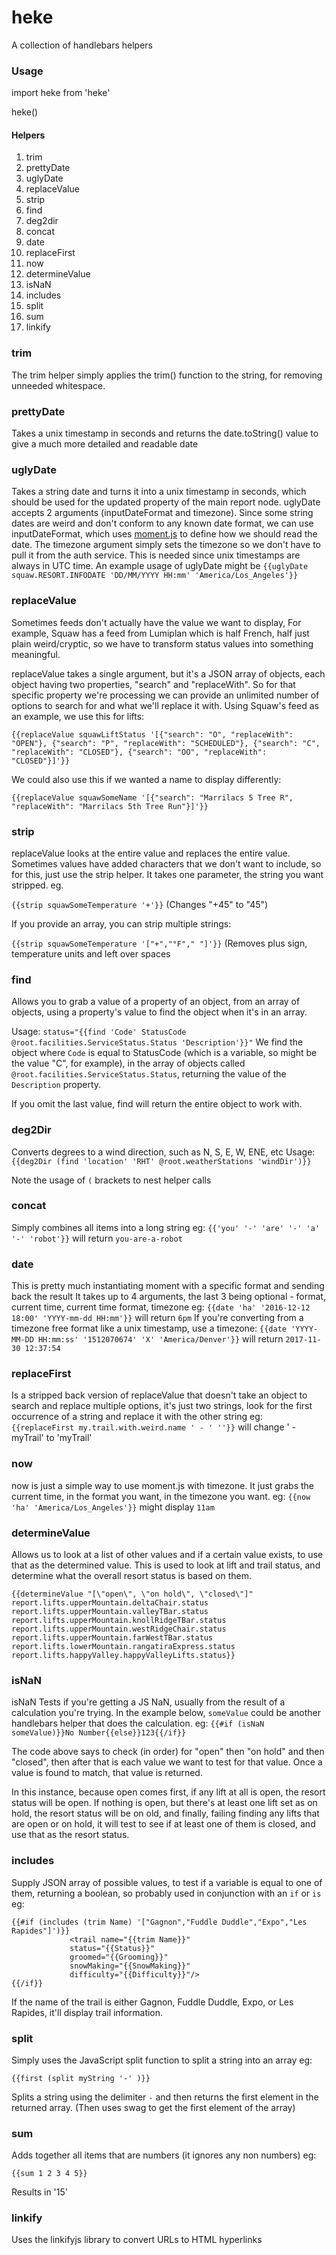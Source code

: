 # heke
A collection of handlebars helpers

### Usage

import heke from 'heke'

heke()


#### Helpers

1. trim
2. prettyDate
3. uglyDate
4. replaceValue
5. strip
6. find
7. deg2dir
8. concat
9. date
10. replaceFirst
11. now
12. determineValue
13. isNaN
14. includes
15. split
16. sum
17. linkify

### trim
The trim helper simply applies the trim() function to the string, for removing unneeded whitespace.

### prettyDate 
Takes a unix timestamp in seconds and returns the date.toString() value to give a much more detailed and readable date

### uglyDate 
Takes a string date and turns it into a unix timestamp in seconds, which should be used for the updated property of the main report node. uglyDate accepts 2 arguments (inputDateFormat and timezone). Since some string dates are weird and don't conform to any known date format, we can use inputDateFormat, which uses [moment.js](http://momentjs.com/) to define how we should read the date. The timezone argument simply sets the timezone so we don't have to pull it from the auth service. This is needed since unix timestamps are always in UTC time. An example usage of uglyDate might be ```{{uglyDate squaw.RESORT.INFODATE 'DD/MM/YYYY HH:mm' 'America/Los_Angeles'}}```

### replaceValue
Sometimes feeds don't actually have the value we want to display, For example, Squaw has a feed from Lumiplan which is half French, half just plain weird/cryptic, so we have to transform status values into something meaningful.

replaceValue takes a single argument, but it's a JSON array of objects, each object having two properties, "search" and "replaceWith". So for that specific property we're processing we can provide an unlimited number of options to search for and what we'll replace it with.
Using Squaw's feed as an example, we use this for lifts:

```{{replaceValue squawLiftStatus '[{"search": "O", "replaceWith": "OPEN"}, {"search": "P", "replaceWith": "SCHEDULED"}, {"search": "C", "replaceWith": "CLOSED"}, {"search": "OO", "replaceWith": "CLOSED"}]'}}```

We could also use this if we wanted a name to display differently: 

```{{replaceValue squawSomeName '[{"search": "Marrilacs 5 Tree R", "replaceWith": "Marrilacs 5th Tree Run"}]'}}```

### strip

replaceValue looks at the entire value and replaces the entire value. Sometimes values have added characters that we don't want to include, so for this, just use the strip helper. It takes one parameter, the string you want stripped. eg.

```{{strip squawSomeTemperature '+'}}``` (Changes "+45" to "45")

If you provide an array, you can strip multiple strings:


```{{strip squawSomeTemperature '["+","°F"," "]'}}``` (Removes plus sign, temperature units and left over spaces

### find 

Allows you to grab a value of a property of an object, from an array of objects, using a property's value to find the object when it's in an array.

Usage: ```status="{{find 'Code' StatusCode @root.facilities.ServiceStatus.Status 'Description'}}"```
We find the object where `Code` is equal to StatusCode (which is a variable, so might be the value "C", for example), in the array of objects called `@root.facilities.ServiceStatus.Status`, returning the value of the `Description` property.

If you omit the last value, find will return the entire object to work with.

### deg2Dir

Converts degrees to a wind direction, such as N, S, E, W, ENE, etc
Usage: ```{{deg2Dir (find 'location' 'RHT' @root.weatherStations 'windDir')}}```

Note the usage of `(` brackets to nest helper calls

### concat

Simply combines all items into a long string
eg: ```{{'you' '-' 'are' '-' 'a' '-' 'robot'}}``` will return `you-are-a-robot`

### date

This is pretty much instantiating moment with a specific format and sending back the result
It takes up to 4 arguments, the last 3 being optional - format, current time, current time format, timezone
eg: ```{{date 'ha' '2016-12-12 18:00' 'YYYY-mm-dd HH:mm'}}``` will return `6pm`
If you're converting from a timezone free format like a unix timestamp, use a timezone:
```{{date 'YYYY-MM-DD HH:mm:ss' '1512070674' 'X' 'America/Denver'}}``` will return `2017-11-30 12:37:54`

### replaceFirst

Is a stripped back version of replaceValue that doesn't take an object to search and replace multiple options, it's just two strings, look for the first occurrence of a string and replace it with the other string
eg: ```{{replaceFirst my.trail.with.weird.name ' - ' ''}}``` will change ' - myTrail' to 'myTrail'


### now

now is just a simple way to use moment.js with timezone. It just grabs the current time, in the format you want, in the timezone you want. 
eg: ```{{now 'ha' 'America/Los_Angeles'}}``` might display `11am`


### determineValue
Allows us to look at a list of other values and if a certain value exists, to use that as the determined value. This is used to look at lift and trail status, and determine what the overall resort status is based on them.

```{{determineValue "[\"open\", \"on hold\", \"closed\"]" report.lifts.upperMountain.deltaChair.status report.lifts.upperMountain.valleyTBar.status report.lifts.upperMountain.knollRidgeTBar.status report.lifts.upperMountain.westRidgeChair.status report.lifts.upperMountain.farWestTBar.status report.lifts.lowerMountain.rangatiraExpress.status report.lifts.happyValley.happyValleyLifts.status}}```

### isNaN

isNaN Tests if you're getting a JS NaN, usually from the result of a calculation you're trying. In the example below, `someValue` could be another handlebars helper that does the calculation. 
eg: ```{{#if (isNaN someValue)}}No Number{{else}}123{{/if}}```

The code above says to check (in order) for "open" then "on hold" and then "closed", then after that is each value we want to test for that value. Once a value is found to match, that value is returned.

In this instance, because open comes first, if any lift at all is open, the resort status will be open. If nothing is open, but there's at least one lift set as on hold, the resort status will be on old, and finally, failing finding any lifts that are open or on hold, it will test to see if at least one of them is closed, and use that as the resort status.


### includes
Supply JSON array of possible values, to test if a variable is equal to one of them, returning a boolean, so probably used in conjunction with an `if` or `is`
eg: 
``` 
{{#if (includes (trim Name) '["Gagnon","Fuddle Duddle","Expo","Les Rapides"]')}}
             <trail name="{{trim Name}}"
             status="{{Status}}"
             groomed="{{Grooming}}"
             snowMaking="{{SnowMaking}}"
             difficulty="{{Difficulty}}"/>
{{/if}}
```
If the name of the trail is either Gagnon, Fuddle Duddle, Expo, or Les Rapides, it'll display trail information.


### split
Simply uses the JavaScript split function to split a string into an array
eg: 
``` 
{{first (split myString '-' )}}
```
Splits a string using the delimiter `-` and then returns the first element in the returned array. (Then uses swag to get the first element of the array)


### sum
Adds together all items that are numbers (it ignores any non numbers)
eg:
```
{{sum 1 2 3 4 5}}
```
Results in '15'


### linkify
Uses the linkifyjs library to convert URLs to HTML hyperlinks